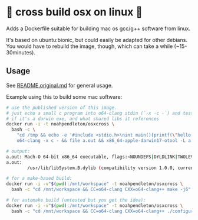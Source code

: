 # 🐧 cross build osx on linux 🐧

Adds a Dockerfile suitable for building mac os gcc/g++ software from linux.

It's based on ubuntu:bionic, but could easily be adapted for other debians. You
would have to rebuild the image, though, which can take a while (~15-30minutes).

## Usage

See [README.original.md](README.original.md) for general usage.

Example using this to build some mac software:

```bash
# use the published version of this image.
# just echo a small c program into o64-clang stdin (`-x -c -`) and test to see
# if it's a darwin exe, and what shared libs it references
docker run -i -t noahpendleton/osxcross \
  bash -c \
    "cd /tmp && echo -e '#include <stdio.h>\nint main(){printf(\"hello from mac\\\n\");return 0;}' | \
    o64-clang -x c - && file a.out && x86_64-apple-darwin17-otool -L a.out"

# output:
a.out: Mach-O 64-bit x86_64 executable, flags:<NOUNDEFS|DYLDLINK|TWOLEVEL|PIE>
a.out:
        /usr/lib/libSystem.B.dylib (compatibility version 1.0.0, current version 1252.0.0)

# for a make-based build:
docker run -i -v"$(pwd):/mnt/workspace" -t noahpendleton/osxcross \
  bash -c "cd /mnt/workspace && CC=o64-clang CXX=o64-clang++ make -j6"

# for automake build (untested but you get the idea):
docker run -i -v"$(pwd):/mnt/workspace" -t noahpendleton/osxcross \
  bash -c "cd /mnt/workspace && CC=o64-clang CXX=o64-clang++ ./configure --host=i386-apple-darwinXX && make -j6"
```
